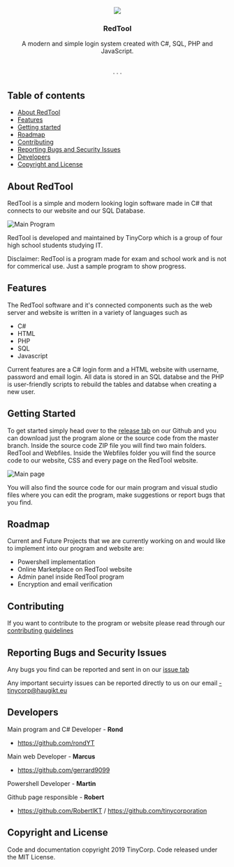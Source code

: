 <p align="center">
	<a href="http://192.168.1.106/">
		<img src="https://github.com/tinycorporation/RedTool/blob/master/Webfiles/img/newlogo.PNG" >
	</a>
</p>

<h3 align="center">RedTool</h3>

<p align="center">
 A modern and simple login system created with C#, SQL, PHP and JavaScript.
  <br>
  <a href=""><strong></strong></a>
  <br>
  <br>
  <a href=""></a>
  ·
  <a href=""></a>
  ·
  <a href=""></a>
  ·
  <a href=""></a>
</p>

## Table of contents

- [About RedTool ](#about-redtool)
- [Features](#features)
- [Getting started](#getting-started)
- [Roadmap](#roadmap)
- [Contributing](#contributing)
- [Reporting Bugs and Security Issues](#reporting-bugs-and-security-issues)
- [Developers](#developers)
- [Copyright and License](#copyright-and-license)


## About RedTool
RedTool is a simple and modern looking login software made in C# that connects to our website and our SQL Database. 

![Main Program](https://github.com/tinycorporation/RedTool/blob/master/Webfiles/img/redtoolmain.PNG)

RedTool is developed and maintained by TinyCorp which is a group of four high school students studying IT. 

Disclaimer: RedTool is a program made for exam and school work and is not for commerical use. Just a sample program to show progress.

## Features
The RedTool software and it's connected components such as the web server and website is written in a variety of languages such as 
<ul>
  <li>C#</li>
  <li>HTML</li>
  <li>PHP</li>
  <li>SQL</li> 
  <li>Javascript</li>
</ul>	

Current features are a C# login form and a HTML website with username, password and email login. All data is stored in an SQL databse and the PHP is user-friendly scripts to rebuild the tables and databse when creating a new user. 

## Getting Started
To get started simply head over to the [release tab](https://github.com/tinycorporation/RedTool/releases) on our Github and you can download just the program alone or the source code from the master branch.
Inside the source code ZIP file you will find two main folders. RedTool and Webfiles. Inside the Webfiles folder you will find the source code to our website, CSS and every page on the RedTool website. 

![Main page](https://github.com/tinycorporation/RedTool/blob/master/Webfiles/img/nettsidemain.PNG) 

You will also find the source code for our main program and visual studio files where you can edit the program, make suggestions or report bugs that you find. 

## Roadmap
Current and Future Projects that we are currently working on and would like to implement into our program and website are: 
<ul>
 <li>Powershell implementation</li>
  <li>Online Marketplace on RedTool website</li>
  <li>Admin panel inside RedTool program</li>
  <li>Encryption and email verification</li> 
</ul>

## Contributing
If you want to contribute to the program or website please read through our [contributing guidelines](https://github.com/tinycorporation/RedTool/blob/master/CONTRIBUTING.md)

## Reporting Bugs and Security Issues
Any bugs you find can be reported and sent in on our [issue tab](https://github.com/tinycorporation/RedTool/issues)

Any important secuirty issues can be reported directly to us on our email -tinycorp@haugikt.eu

## Developers
Main program and C# Developer - **Rond**

- <https://github.com/rondYT>

Main web Developer - **Marcus**
- <https://github.com/gerrard9099>

Powershell Developer - **Martin**

Github page responsible - **Robert**

- https://github.com/RobertIKT / https://github.com/tinycorporation

## Copyright and License
Code and documentation copyright 2019 TinyCorp. 
Code released under the MIT License. 
